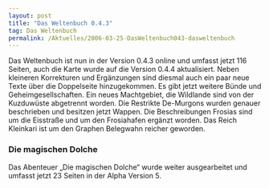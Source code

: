 ```yaml
---
layout: post
title: "Das Weltenbuch 0.4.3"
tag: Das Weltenbuch
permalink: /Aktuelles/2006-03-25-DasWeltenbuch043-dasweltenbuch
---
```


Das Weltenbuch ist nun in der Version 0.4.3 online und umfasst jetzt 116 Seiten, auch die Karte wurde auf die Version 0.4.4 aktualisiert. Neben kleineren Korrekturen und Ergänzungen sind diesmal auch ein paar neue Texte über die Doppelseite hinzugekommen. Es gibt jetzt weitere Bünde und Geheimgesellschaften. Ein neues Machtgebiet, die Wildlande sind von der Kuzduwüste abgetrennt worden. Die Restrikte De-Murgons wurden genauer beschrieben und besitzen jetzt Wappen. Die Beschreibungen Frosias sind um die Eisstraße und um den Frosiahafen ergänzt worden. Das Reich Kleinkari ist um den Graphen Belegwahn reicher geworden.

### Die magischen Dolche

Das Abenteuer &bdquo;Die magischen Dolche&ldquo; wurde weiter ausgearbeitet und umfasst jetzt 23 Seiten in der Alpha Version 5.

